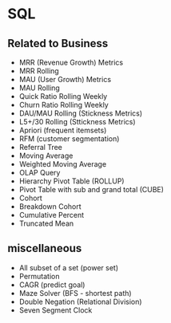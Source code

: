 # SQL
## Related to Business
* MRR (Revenue Growth) Metrics
* MRR Rolling
* MAU (User Growth) Metrics
* MAU Rolling
* Quick Ratio Rolling Weekly
* Churn Ratio Rolling Weekly
* DAU/MAU Rolling (Stickness Metrics)
* L5+/30 Rolling (Sttickness Metrics)
* Apriori (frequent itemsets)
* RFM (customer segmentation)
* Referral Tree 
* Moving Average
* Weighted Moving Average
* OLAP Query
* Hierarchy Pivot Table (ROLLUP)
* Pivot Table with sub and grand total (CUBE)
* Cohort
* Breakdown Cohort
* Cumulative Percent
* Truncated Mean

## miscellaneous
* All subset of a set (power set)
* Permutation
* CAGR (predict goal)
* Maze Solver (BFS - shortest path)
* Double Negation (Relational Division)
* Seven Segment Clock
